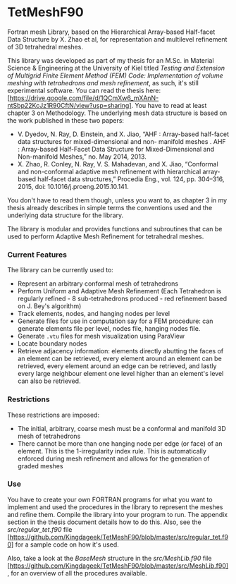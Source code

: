 # TetMeshF90

Fortran mesh Library, based on the Hierarchical Array-based Half-facet Data Structure by X. Zhao et al, for representation and multilevel refinement of 3D tetrahedral meshes.

This library was developed as part of my thesis for an M.Sc. in Material Science & Engineering at the University of Kiel titled _Testing and Extension of Multigrid Finite Element Method (FEM) Code: Implementation of volume meshing with tetrahedrons and mesh refinement_, as such, it's still experimental software. You can read the thesis here: [https://drive.google.com/file/d/1QCmXw6_mXAnN-ntSbp22KcJz1R90CftN/view?usp=sharing]. You have to read at least chapter 3 on Methodology.
The underlying mesh data structure is based on the work published in these two papers:

- V. Dyedov, N. Ray, D. Einstein, and X. Jiao, “AHF : Array-based half-facet data structures for mixed-dimensional and non- manifold meshes . AHF : Array-based Half-Facet Data Structure for Mixed-Dimensional and Non-manifold Meshes,” no. May 2014, 2013.
- X. Zhao, R. Conley, N. Ray, V. S. Mahadevan, and X. Jiao, “Conformal and non-conformal adaptive mesh refinement with hierarchical array-based half-facet data structures,” Procedia Eng., vol. 124, pp. 304–316, 2015, doi: 10.1016/j.proeng.2015.10.141.

You don't have to read them though, unless you want to, as chapter 3 in my thesis already describes in simple terms the conventions used and the underlying data structure for the library.

The library is modular and provides functions and subroutines that can be used to perform Adaptive Mesh Refinement for tetrahedral meshes.

### Current Features

The library can be currently used to:

- Represent an arbitrary conformal mesh of tetrahedrons
- Perform Uniform and Adaptive Mesh Refinement (Each Tetrahedron is regularly refined - 8 sub-tetrahedrons produced - red refinement based on J. Bey's algorithm)
- Track elements, nodes, and hanging nodes per level
- Generate files for use in computation say for a FEM procedure: can generate elements file per level, nodes file, hanging nodes file.
- Generate `.vtu` files for mesh visualization using ParaView
- Locate boundary nodes
- Retrieve adjacency information: elements directly abutting the faces of an element can be retrieved, every element around an element can be retrieved, every element around an edge can be retrieved, and lastly every large neighbour element one level higher than an element's level can also be retrieved.

### Restrictions

These restrictions are imposed:

- The initial, arbitrary, coarse mesh must be a conformal and manifold 3D mesh of tetrahedrons
- There cannot be more than one hanging node per edge (or face) of an element. This is the 1-irregularity index rule. This is automatically enforced during mesh refinement and allows for the generation of graded meshes

### Use

You have to create your own FORTRAN programs for what you want to implement and used the procedures in the library to represent the meshes and refine them. Compile the library into your program to run. The appendix section in the thesis document details how to do this. Also, see the _src/regular_tet.f90_ file [https://github.com/Kingdageek/TetMeshF90/blob/master/src/regular_tet.f90] for a sample code on how it's used.

Also, take a look at the _BaseMesh_ structure in the _src/MeshLib.f90_ file [https://github.com/Kingdageek/TetMeshF90/blob/master/src/MeshLib.f90], for an overview of all the procedures available.
